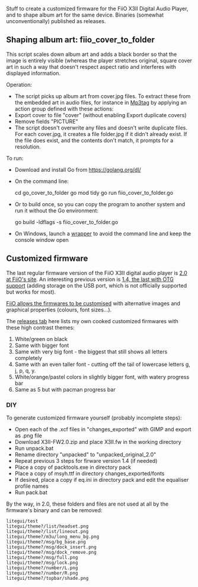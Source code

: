 Stuff to create a customized firmware for the FiiO X3II Digital Audio Player, and to shape album art for the same device. Binaries (somewhat unconventionally) published as releases.

## Shaping album art: fiio_cover_to_folder

This script scales down album art and adds a black border so that the image is entirely visible (whereas the player stretches original, square cover art in such a way that doesn't respect aspect ratio and interferes with displayed information.

Operation:

* The script picks up album art from cover.jpg files. To extract these from the embedded art in audio files, for instance in [Mp3tag](http://www.mp3tag.de/en/) by applying an action group defined with these actions:
 * Export cover to file "cover" (without enabling Export duplicate covers)
 * Remove fields "PICTURE"
* The script doesn't overwrite any files and doesn't write duplicate files. For each cover.jpg, it creates a file folder.jpg if it didn't already exist. If the file does exist, and the contents don't match, it prompts for a resolution.

To run:

* Download and install Go from https://golang.org/dl/
* On the command line:

    cd go_cover_to_folder
    go mod tidy
    go run fiio_cover_to_folder.go

* Or to build once, so you can copy the program to another system and run it without the Go environment:

    go build -ldflags -s fiio_cover_to_folder.go
    
* On Windows, launch a [wrapper](fiio_cover_to_folder.cmd) to avoid the command line and keep the console window open


## Customized firmware
The last regular firmware version of the FiiO X3II digital audio player is [2.0 at FiiO's site](http://fiio.net/en/story/455). An interesting previous version is [1.4, the last with OTG support](http://www.fiio.me/forum.php?mod=viewthread&tid=40827) (adding storage on the USB port, which is not officially supported but works for most).
 
[FiiO allows the firmwares to be customised](http://fiio.me/forum.php?mod=viewthread&tid=41293) with alternative images and graphical properties (colours, font sizes...).

The [releases tab](https://github.com/ssomers/FiiO-X3II/releases) here lists my own cooked customized firmwares with these high contrast themes:
 1. White/green on black
 2. Same with bigger font
 3. Same with very big font - the biggest that still shows all letters completely
 4. Same with an even taller font - cutting off the tail of lowercase letters g, j, p, q, y.
 5. White/orange/pastel colors in slightly bigger font, with watery progress bar
 6. Same as 5 but with pacman progress bar

### DIY
To generate customized firmware yourself (probably incomplete steps):
* Open each of the .xcf files in "changes_exported" with GIMP and export as .png file
* Download X3II-FW2.0.zip and place X3II.fw in the working directory
* Run unpack.bat
* Rename directory "unpacked" to "unpacked_original_2.0"
* Repeat previous 3 steps for firware version 1.4 (if needed)
* Place a copy of packtools.exe in directory pack
* Place a copy of msyh.ttf in directory changes_exported/fonts
* If desired, place a copy if eq.ini in directory pack and edit the equaliser profile names
* Run pack.bat

By the way, in 2.0, these folders and files are not used at all by the firmware's binary and can be removed:

    litegui/test
    litegui/theme?/list/headset.png
    litegui/theme?/list/lineout.png
    litegui/theme?/m3u/long_menu_bg.png
    litegui/theme?/msg/bg_base.png
    litegui/theme?/msg/dock_insert.png
    litegui/theme?/msg/dock_remove.png
    litegui/theme?/msg/full.png
    litegui/theme?/msg/lock.png
    litegui/theme?/number/L.png
    litegui/theme?/number/R.png
    litegui/theme?/topbar/shade.png
